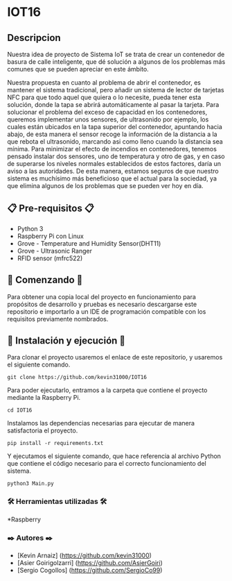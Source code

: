 # IOT16

## Descripcion
Nuestra idea de proyecto de Sistema IoT se trata de crear un contenedor de basura de calle
inteligente, que dé solución a algunos de los problemas más comunes que se pueden
apreciar en este ámbito.

Nuestra propuesta en cuanto al problema de abrir el contenedor, es mantener el sistema
tradicional, pero añadir un sistema de lector de tarjetas NFC para que todo aquel que quiera
o lo necesite, pueda tener esta solución, donde la tapa se abrirá automáticamente al pasar
la tarjeta. Para solucionar el problema del exceso de capacidad en los contenedores,
queremos implementar unos sensores, de ultrasonido por ejemplo, los cuales están
ubicados en la tapa superior del contenedor, apuntando hacia abajo, de esta manera el
sensor recoge la información de la distancia a la que rebota el ultrasonido, marcando asi
como lleno cuando la distancia sea mínima.
Para minimizar el efecto de incendios en contenedores, tenemos pensado instalar dos
sensores, uno de temperatura y otro de gas, y en caso de superarse los niveles normales
establecidos de estos factores, daría un aviso a las autoridades.
De esta manera, estamos seguros de que nuestro sistema es muchísimo más beneficioso
que el actual para la sociedad, ya que elimina algunos de los problemas que se pueden ver
hoy en día.

## 📋 Pre-requisitos 📋
* Python 3
* Raspberry Pi con Linux
* Grove - Temperature and Humidity Sensor(DHT11)
* Grove - Ultrasonic Ranger
* RFID sensor (mfrc522)

## 🚀 Comenzando 🚀
Para obtener una copia local del proyecto en funcionamiento para propósitos de desarrollo y pruebas 
es necesario descargarse este repositorio e importarlo a un IDE de programación compatible con los requisitos previamente nombrados.

## 🔧 Instalación y ejecución 🔧
Para clonar el proyecto usaremos el enlace de este repositorio, y usaremos el siguiente comando.
```
git clone https://github.com/kevin31000/IOT16 
````
Para poder ejecutarlo, entramos a la carpeta que contiene el proyecto mediante la Raspberry Pi.
```
cd IOT16 
````
Instalamos las dependencias necesarias para ejecutar de manera satisfactoria el proyecto.
```
pip install -r requirements.txt 
````
Y ejecutamos el siguiente comando, que hace referencia al archivo Python que contiene el código necesario para el correcto funcionamiento del sistema.
```
python3 Main.py
````
### 🛠️ Herramientas utilizadas 🛠️
*Raspberry

### ✒️ Autores ✒️

* [Kevin Arnaiz] (https://github.com/kevin31000)
* [Asier Goirigolzarri] (https://github.com/AsierGoiri)
* [Sergio Cogollos] (https://github.com/SergioCo99)
